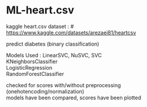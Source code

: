 # ML-heart.csv

kaggle heart.csv dataset : # https://www.kaggle.com/datasets/arezaei81/heartcsv  

predict diabetes (binary classification)  

Models Used : LinearSVC, NuSVC, SVC  
              KNeighborsClassifier  
              LogisticRegression  
              RandomForestClassifier  

checked for scores with/without preprocessing (onehotencoding/normalization)  
models have been compared, scores have been plotted   



